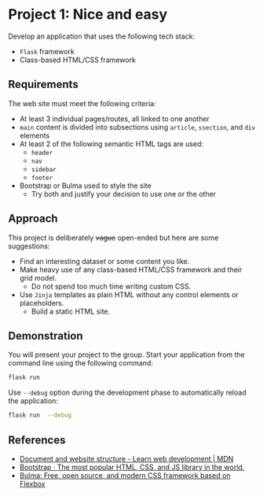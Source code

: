 # Project 1: Nice and easy

Develop an application that uses the following tech stack:

- `Flask` framework
- Class-based HTML/CSS framework

## Requirements

The web site must meet the following criteria:

- At least 3 individual pages/routes, all linked to one another
- `main` content is divided into subsections using `article`, `ssection`, and `div` elements
- At least 2 of the following semantic HTML tags are used:
  - `header`
  - `nav`
  - `sidebar`
  - `footer`
- Bootstrap or Bulma used to style the site
  - Try both and justify your decision to use one or the other

## Approach

This project is deliberately ~~vague~~ open-ended but here are some suggestions:

- Find an interesting dataset or some content you like.
- Make heavy use of any class-based HTML/CSS framework and their grid model.
  - Do not spend too much time writing custom CSS.
- Use `Jinja` templates as plain HTML without any control elements or placeholders.
  - Build a static HTML site.

## Demonstration

You will present your project to the group.
Start your application from the command line using the following command:

```bash
flask run
```

Use `--debug` option during the development phase to automatically reload the application:

```bash
flask run  --debug
```

## References

- [Document and website structure - Learn web development | MDN](https://developer.mozilla.org/en-US/docs/Learn/HTML/Introduction_to_HTML/Document_and_website_structure)
- [Bootstrap · The most popular HTML, CSS, and JS library in the world.](https://getbootstrap.com/)
- [Bulma: Free, open source, and modern CSS framework based on Flexbox](https://bulma.io/)
